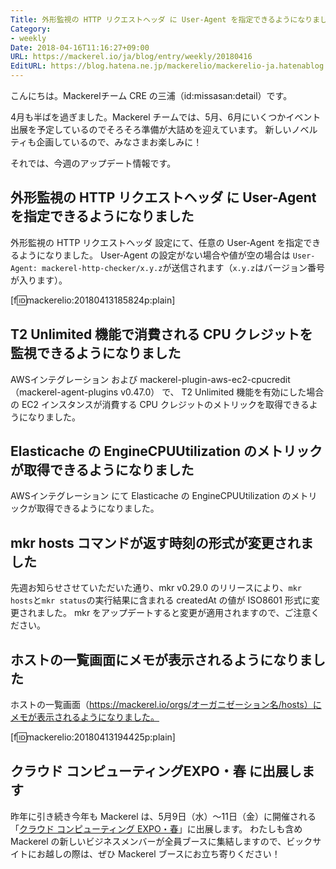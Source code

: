 ```yaml
---
Title: 外形監視の HTTP リクエストヘッダ に User-Agent を指定できるようになりました ほか
Category:
- weekly
Date: 2018-04-16T11:16:27+09:00
URL: https://mackerel.io/ja/blog/entry/weekly/20180416
EditURL: https://blog.hatena.ne.jp/mackerelio/mackerelio-ja.hatenablog.mackerel.io/atom/entry/17391345971634784722
---
```


こんにちは。Mackerelチーム CRE の三浦（id:missasan:detail）です。

4月も半ばを過ぎました。Mackerel チームでは、5月、6月にいくつかイベント出展を予定しているのでそろそろ準備が大詰めを迎えています。
新しいノベルティも企画しているので、みなさまお楽しみに！

それでは、今週のアップデート情報です。

## 外形監視の HTTP リクエストヘッダ に User-Agent を指定できるようになりました

外形監視の HTTP リクエストヘッダ 設定にて、任意の User-Agent を指定できるようになりました。
User-Agent の設定がない場合や値が空の場合は `User-Agent: mackerel-http-checker/x.y.z`が送信されます（`x.y.z`はバージョン番号が入ります）。

[f:id:mackerelio:20180413185824p:plain]

## T2 Unlimited 機能で消費される CPU クレジットを監視できるようになりました

AWSインテグレーション および mackerel-plugin-aws-ec2-cpucredit （mackerel-agent-plugins v0.47.0） で、 T2 Unlimited 機能を有効にした場合の EC2 インスタンスが消費する CPU クレジットのメトリックを取得できるようになりました。

## Elasticache の EngineCPUUtilization のメトリックが取得できるようになりました

AWSインテグレーション にて Elasticache の EngineCPUUtilization のメトリックが取得できるようになりました。

## mkr hosts コマンドが返す時刻の形式が変更されました

先週お知らせさせていただいた通り、mkr v0.29.0 のリリースにより、`mkr hosts`と`mkr status`の実行結果に含まれる createdAt の値が ISO8601 形式に変更されました。
mkr をアップデートすると変更が適用されますので、ご注意ください。

## ホストの一覧画面にメモが表示されるようになりました

ホストの一覧画面（https://mackerel.io/orgs/オーガニゼーション名/hosts）にメモが表示されるようになりました。

[f:id:mackerelio:20180413194425p:plain]

## クラウド コンピューティングEXPO・春 に出展します

昨年に引き続き今年も Mackerel は、5月9日（水）〜11日（金）に開催される「[クラウド コンピューティング EXPO・春](http://www.cloud-japan.jp/)」に出展します。
わたしも含め Mackerel の新しいビジネスメンバーが全員ブースに集結しますので、ビックサイトにお越しの際は、ぜひ Mackerel ブースにお立ち寄りください！
